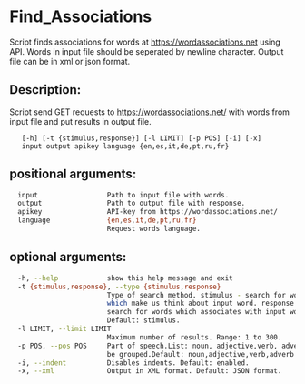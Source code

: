 # Find_Associations
Script finds associations for words at https://wordassociations.net using API.
Words in input file should be seperated by newline character.
Output file can be in xml or json format.
 
## Description: 
Script send GET requests to https://wordassociations.net/ with words from input file and put results in output file.

       [-h] [-t {stimulus,response}] [-l LIMIT] [-p POS] [-i] [-x]
       input output apikey language {en,es,it,de,pt,ru,fr}

## positional arguments:
```bash
  input                 Path to input file with words.
  output                Path to output file with response.
  apikey                API-key from https://wordassociations.net/
  language              {en,es,it,de,pt,ru,fr}
                        Request words language.
```
## optional arguments:
```bash
  -h, --help            show this help message and exit
  -t {stimulus,response}, --type {stimulus,response}
                        Type of search method. stimulus - search for words
                        which make us think about input word. response -
                        search for words which associates with input word.
                        Default: stimulus.
  -l LIMIT, --limit LIMIT
                        Maximum number of results. Range: 1 to 300.
  -p POS, --pos POS     Part of speech.List: noun, adjective,verb, adverb. Can
                        be grouped.Default: noun,adjective,verb,adverb
  -i, --indent          Disables indents. Default: enabled.
  -x, --xml             Output in XML format. Default: JSON format.
```
